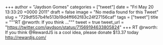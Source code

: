 
+++
author = "Jaydson Gomes"
categories = ["tweet"]
date = "Fri May 20 13:33:20 +0000 2011"
draft = false
image = "No media found for this Tweet"
slug = "729df557b4fe513b19d4ff662f83c24f27156caf"
tags = ["tweet"]
title = """RT @rworth: If you think ..."""
tweet = true
tweet_url = "https://twitter.com/jaydson/status/71569194633805824"
+++
RT @rworth: If you think @RewardJS is a cool idea, please donate $13.37 today http://rewardjs.com/
